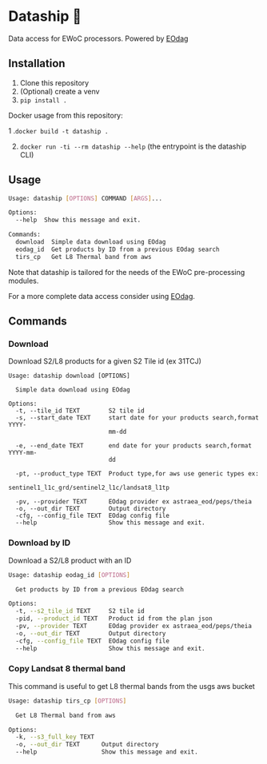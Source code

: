 # Dataship 🚤

Data access for EWoC processors. Powered by [EOdag](https://eodag.readthedocs.io/en/stable/)

## Installation
1. Clone this repository 
2. (Optional) create a venv
3. `pip install .`

Docker usage from this repository:

1 .`docker build -t dataship .`

2. `docker run -ti --rm dataship --help` (the entrypoint is the dataship CLI)

## Usage 
```bash
Usage: dataship [OPTIONS] COMMAND [ARGS]...

Options:
  --help  Show this message and exit.

Commands:
  download  Simple data download using EOdag
  eodag_id  Get products by ID from a previous EOdag search
  tirs_cp   Get L8 Thermal band from aws
```
Note that dataship is tailored for the needs of the EWoC pre-processing modules. 

For a more complete data access consider using [EOdag](https://eodag.readthedocs.io/en/stable/).

## Commands 

### Download 
Download S2/L8 products for a given S2 Tile id (ex 31TCJ)
```
Usage: dataship download [OPTIONS]

  Simple data download using EOdag

Options:
  -t, --tile_id TEXT        S2 tile id
  -s, --start_date TEXT     start date for your products search,format YYYY-
                            mm-dd

  -e, --end_date TEXT       end date for your products search,format YYYY-mm-
                            dd

  -pt, --product_type TEXT  Product type,for aws use generic types ex:
                            sentinel1_l1c_grd/sentinel2_l1c/landsat8_l1tp

  -pv, --provider TEXT      EOdag provider ex astraea_eod/peps/theia
  -o, --out_dir TEXT        Output directory
  -cfg, --config_file TEXT  EOdag config file
  --help                    Show this message and exit.
```
### Download by ID
Download a S2/L8 product with an ID
```bash
Usage: dataship eodag_id [OPTIONS]

  Get products by ID from a previous EOdag search

Options:
  -t, --s2_tile_id TEXT     S2 tile id
  -pid, --product_id TEXT   Product id from the plan json
  -pv, --provider TEXT      EOdag provider ex astraea_eod/peps/theia
  -o, --out_dir TEXT        Output directory
  -cfg, --config_file TEXT  EOdag config file
  --help                    Show this message and exit.
```
### Copy Landsat 8 thermal band
This command is useful to get L8 thermal bands from the usgs aws bucket
```bash
Usage: dataship tirs_cp [OPTIONS]

  Get L8 Thermal band from aws

Options:
  -k, --s3_full_key TEXT
  -o, --out_dir TEXT      Output directory
  --help                  Show this message and exit.
```
